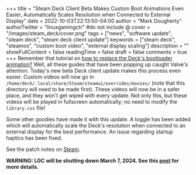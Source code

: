 +++
title = "Steam Deck Client Beta Makes Custom Boot Animations Even Easier, Automatically Scales Resolution when Connected to External Display"
date = 2022-10-03T22:13:50-04:00
author = "Mark Dougherty"
authorTwitter = "linuxgamingctr" #do not include @
cover = "/images/steam_deck/cover.png"
tags = ["news", "software update", "steam deck", "steam deck client update"]
keywords = ["steam deck", "steamos", "custom boot video", "external display scaling"]
description = ""
showFullContent = false
readingTime = false
draft = false
comments = true
+++
Remember that tutorial on [how to replace the Deck's bootloader animation?](https://linuxgamingcentral.com/posts/how-to-replace-steam-deck-boot-video/) Well, all these guides that have been popping up caught Valve's attention. Today's new beta Deck client update makes this process even easier. Custom videos will now go in `/home/deck/.local/share/Steam/steamui/overrides/movies/` (note that this directory will need to be made first). These videos will now be in a safer place, and they won't get wiped with every update. Not only this, but these videos will be played in fullscreen automatically; no need to modify the `library.css` file!

Some other goodies have made it with this update. A toggle has been added which will automatically scale the Deck's resolution when connected to an external display for the best performance. An issue regarding startup haptics has been fixed.

See the patch notes on [Steam](https://store.steampowered.com/news/app/1675200/view/3301726014480099879).

**WARNING: LGC will be shutting down March 7, 2024. See this [post](https://linuxgamingcentral.com/posts/the-end-of-lgc/) for more details.**
